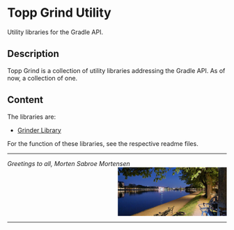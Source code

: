 # Topp Grind Utility

Utility libraries for the Gradle API.

## Description

Topp Grind is a collection of utility libraries addressing the Gradle API.
As of now, a collection of one.

## Content

The libraries are:

* [Grinder Library](Topp-Grind-Gradle-Grinder-Library)

For the function of these libraries, see the respective readme files.

---

_Greetings to all, Morten Sabroe Mortensen_
<img align="right" width="250" src="doc/image/20220428_214818.png">
<br clear="all">

---
